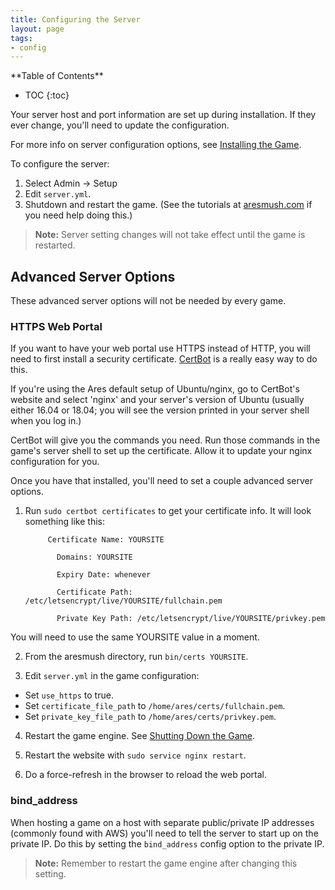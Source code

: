 ```yaml
---
title: Configuring the Server
layout: page
tags:
- config
---
```


<div id="inline_toc" markdown="1">
**Table of Contents**

* TOC
{:toc}
</div>

Your server host and port information are set up during installation.  If they ever change, you'll need to update the configuration.

For more info on server configuration options, see [Installing the Game](/tutorials/install/install-game.html).

To configure the server:

1. Select Admin -> Setup
2. Edit `server.yml`.
4. Shutdown and restart the game. (See the tutorials at [aresmush.com](http://www.aresmush.com) if you need help doing this.)

> <i class="fa fa-exclamation-triangle"></i> **Note:** Server setting changes will not take effect until the game is restarted.

## Advanced Server Options

These advanced server options will not be needed by every game.

### HTTPS Web Portal

If you want to have your web portal use HTTPS instead of HTTP, you will need to first install a security certificate.  [CertBot](https://certbot.eff.org/) is a really easy way to do this.  

If you're using the Ares default setup of Ubuntu/nginx, go to CertBot's website and select 'nginx' and your server's version of Ubuntu (usually either 16.04 or 18.04; you will see the version printed in your server shell when you log in.) 

CertBot will give you the commands you need.  Run those commands in the game's server shell to set up the certificate.  Allow it to update your nginx configuration for you.

Once you have that installed, you'll need to set a couple advanced server options.

1. Run `sudo certbot certificates` to get your certificate info.  It will look something like this:

            Certificate Name: YOURSITE

              Domains: YOURSITE

              Expiry Date: whenever

              Certificate Path: /etc/letsencrypt/live/YOURSITE/fullchain.pem

              Private Key Path: /etc/letsencrypt/live/YOURSITE/privkey.pem

You will need to use the same YOURSITE value in a moment.

2. From the aresmush directory, run `bin/certs YOURSITE`.

3. Edit `server.yml` in the game configuration:
  - Set `use_https` to true.
  - Set `certificate_file_path` to `/home/ares/certs/fullchain.pem`.
  - Set `private_key_file_path` to `/home/ares/certs/privkey.pem`.

4. Restart the game engine.  See [Shutting Down the Game](/tutorials/manage/shutdown.html).

5. Restart the website with `sudo service nginx restart`.

6. Do a force-refresh in the browser to reload the web portal.

### bind_address

When hosting a game on a host with separate public/private IP addresses (commonly found with AWS) you'll need to tell the server to start up on the private IP.  Do this by setting the `bind_address` config option to the private IP.

> <i class="fa fa-exclamation-triangle"></i> **Note:** Remember to restart the game engine after changing this setting.

